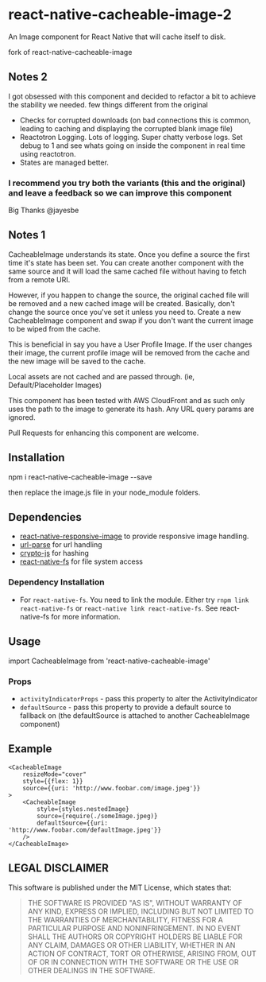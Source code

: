 # react-native-cacheable-image-2
An Image component for React Native that will cache itself to disk.

fork of react-native-cacheable-image

## Notes 2
I got obsessed with this component and decided to refactor a bit to achieve the stability we needed.
few things different from the original
- Checks for corrupted downloads (on bad connections this is common, leading to caching and displaying the corrupted blank image file)
- Reactotron Logging. Lots of logging. Super chatty verbose logs. 
Set debug to 1 and see whats going on inside the component in real time using reactotron.
- States are managed better.

### I recommend you try both the variants (this and the original) and leave a feedback so we can improve this component
Big Thanks @jayesbe 

## Notes 1
CacheableImage understands its state. Once you define a source the first time it's state has been set. You can create another component with the same source and it will load the same cached file without having to fetch from a remote URI.

However, if you happen to change the source, the original cached file will be removed and a new cached image will be created. Basically, don't change the source once you've set it unless you need to. Create a new CacheableImage component and swap if you don't want the current image to be wiped from the cache.

This is beneficial in say you have a User Profile Image.  If the user changes their image, the current profile image will be removed from the cache and the new image will be saved to the cache.

Local assets are not cached and are passed through. (ie, Default/Placeholder Images)

This component has been tested with AWS CloudFront and as such only uses the path to the image to generate its hash. Any URL query params are ignored.

Pull Requests for enhancing this component are welcome.



## Installation
npm i react-native-cacheable-image --save

then replace the image.js file in your node_module folders.

## Dependencies
- [react-native-responsive-image](https://github.com/Dharmoslap/react-native-responsive-image) to provide responsive image handling.
- [url-parse](https://github.com/unshiftio/url-parse) for url handling
- [crypto-js](https://github.com/brix/crypto-js) for hashing
- [react-native-fs](https://github.com/johanneslumpe/react-native-fs) for file system access

### Dependency Installation
- For `react-native-fs`. You need to link the module. Either try `rnpm link react-native-fs` or `react-native link react-native-fs`. See react-native-fs for more information.

## Usage
import CacheableImage from 'react-native-cacheable-image'

### Props

* `activityIndicatorProps` - pass this property to alter the ActivityIndicator
* `defaultSource`           - pass this property to provide a default source to fallback on (the defaultSource is attached to another CacheableImage component)


## Example

    <CacheableImage
        resizeMode="cover"
        style={{flex: 1}}
        source={{uri: 'http://www.foobar.com/image.jpeg'}}
    >
	    <CacheableImage
            style={styles.nestedImage}
            source={require(./someImage.jpeg)}
            defaultSource={{uri: 'http://www.foobar.com/defaultImage.jpeg'}}
        />
    </CacheableImage>


LEGAL DISCLAIMER
----------------

This software is published under the MIT License, which states that:

> THE SOFTWARE IS PROVIDED "AS IS", WITHOUT WARRANTY OF ANY KIND, EXPRESS OR
> IMPLIED, INCLUDING BUT NOT LIMITED TO THE WARRANTIES OF MERCHANTABILITY,
> FITNESS FOR A PARTICULAR PURPOSE AND NONINFRINGEMENT. IN NO EVENT SHALL THE
> AUTHORS OR COPYRIGHT HOLDERS BE LIABLE FOR ANY CLAIM, DAMAGES OR OTHER
> LIABILITY, WHETHER IN AN ACTION OF CONTRACT, TORT OR OTHERWISE, ARISING FROM,
> OUT OF OR IN CONNECTION WITH THE SOFTWARE OR THE USE OR OTHER DEALINGS IN THE
> SOFTWARE.

